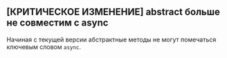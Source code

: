 ## [КРИТИЧЕСКОЕ ИЗМЕНЕНИЕ] abstract больше не совместим с async

Начиная с текущей версии абстрактные методы не могут помечаться ключевым словом `async`.
